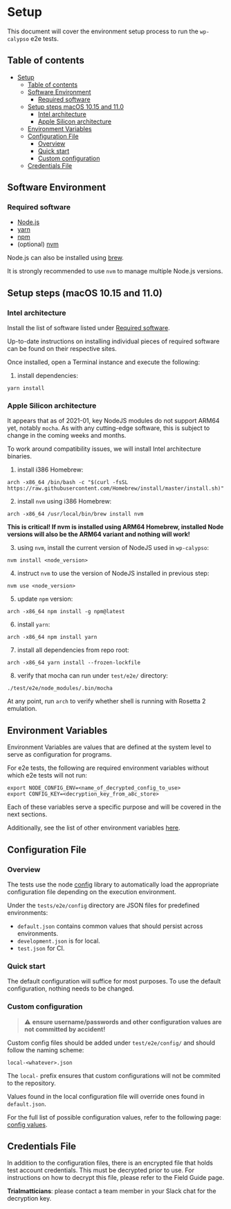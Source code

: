 # Setup

This document will cover the environment setup process to run the `wp-calypso` e2e tests.

## Table of contents

<!-- TOC -->

- [Setup](#setup)
  - [Table of contents](#table-of-contents)
  - [Software Environment](#software-environment)
    - [Required software](#required-software)
  - [Setup steps macOS 10.15 and 11.0](#setup-steps-macos-1015-and-110)
    - [Intel architecture](#intel-architecture)
    - [Apple Silicon architecture](#apple-silicon-architecture)
  - [Environment Variables](#environment-variables)
  - [Configuration File](#configuration-file)
    - [Overview](#overview)
    - [Quick start](#quick-start)
    - [Custom configuration](#custom-configuration)
  - [Credentials File](#credentials-file)

<!-- /TOC -->

## Software Environment

### Required software

- [Node.js](https://nodejs.org/en/download/package-manager/#macos)
- [yarn](https://classic.yarnpkg.com/en/docs/install/#mac-stable)
- [npm](https://www.npmjs.com/get-npm)
- (optional) [nvm](https://github.com/nvm-sh/nvm#installing-and-updating)

Node.js can also be installed using [brew](https://nodejs.dev/learn/how-to-install-nodejs).

It is strongly recommended to use `nvm` to manage multiple Node.js versions.

## Setup steps (macOS 10.15 and 11.0)

### Intel architecture

Install the list of software listed under [Required software](#required-software).

Up-to-date instructions on installing individual pieces of required software can be found on their respective sites.

Once installed, open a Terminal instance and execute the following:

1. install dependencies:

```
yarn install
```

### Apple Silicon architecture

It appears that as of 2021-01, key NodeJS modules do not support ARM64 yet, notably `mocha`.
As with any cutting-edge software, this is subject to change in the coming weeks and months.

To work around compatibility issues, we will install Intel architecture binaries.

1. install i386 Homebrew:

```
arch -x86_64 /bin/bash -c "$(curl -fsSL https://raw.githubusercontent.com/Homebrew/install/master/install.sh)"
```

2. install `nvm` using i386 Homebrew:

```
arch -x86_64 /usr/local/bin/brew install nvm
```

**This is critical! If nvm is installed using ARM64 Homebrew, installed Node versions will also be the ARM64 variant and nothing will work!**

3. using `nvm`, install the current version of NodeJS used in `wp-calypso`:

```
nvm install <node_version>
```

4. instruct `nvm` to use the version of NodeJS installed in previous step:

```
nvm use <node_version>
```

5. update `npm` version:

```
arch -x86_64 npm install -g npm@latest
```

6. install `yarn`:

```
arch -x86_64 npm install yarn
```

7. install all dependencies from repo root:

```
arch -x86_64 yarn install --frozen-lockfile
```

8. verify that mocha can run under `test/e2e/` directory:

```
./test/e2e/node_modules/.bin/mocha
```

At any point, run `arch` to verify whether shell is running with Rosetta 2 emulation.

## Environment Variables

Environment Variables are values that are defined at the system level to serve as configuration for programs.

For e2e tests, the following are required environment variables without which e2e tests will not run:

```
export NODE_CONFIG_ENV=<name_of_decrypted_config_to_use>
export CONFIG_KEY=<decryption_key_from_a8c_store>
```

Each of these variables serve a specific purpose and will be covered in the next sections.

Additionally, see the list of other environment variables [here](environment_variables.md).

## Configuration File

### Overview

The tests use the node [config](https://www.npmjs.com/package/config) library to automatically load the appropriate configuration file depending on the execution environment.

Under the `tests/e2e/config` directory are JSON files for predefined environments:

- `default.json` contains common values that should persist across environments.
- `development.json` is for local.
- `test.json` for CI.

### Quick start

The default configuration will suffice for most purposes. To use the default configuration, nothing needs to be changed.

### Custom configuration

> :warning: **ensure username/passwords and other configuration values are not committed by accident!**

Custom config files should be added under `test/e2e/config/` and should follow the naming scheme:

```
local-<whatever>.json
```

The `local-` prefix ensures that custom configurations will not be commited to the repository.

Values found in the local configuration file will override ones found in `default.json`.

For the full list of possible configuration values, refer to the following page: [config values](config_values.md).

## Credentials File

In addition to the configuration files, there is an encrypted file that holds test account credentials. This must be decrypted prior to use. For instructions on how to decrypt this file, please refer to the Field Guide page.

**Trialmatticians**: please contact a team member in your Slack chat for the decryption key.
